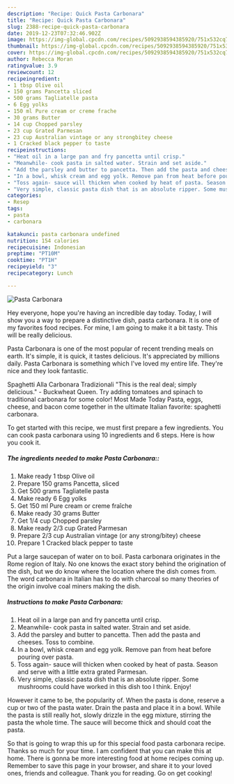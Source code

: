 ```yaml
---
description: "Recipe: Quick Pasta Carbonara"
title: "Recipe: Quick Pasta Carbonara"
slug: 2388-recipe-quick-pasta-carbonara
date: 2019-12-23T07:32:46.902Z
image: https://img-global.cpcdn.com/recipes/5092938594385920/751x532cq70/pasta-carbonara-recipe-main-photo.jpg
thumbnail: https://img-global.cpcdn.com/recipes/5092938594385920/751x532cq70/pasta-carbonara-recipe-main-photo.jpg
cover: https://img-global.cpcdn.com/recipes/5092938594385920/751x532cq70/pasta-carbonara-recipe-main-photo.jpg
author: Rebecca Moran
ratingvalue: 3.9
reviewcount: 12
recipeingredient:
- 1 tbsp Olive oil
- 150 grams Pancetta sliced
- 500 grams Tagliatelle pasta
- 6 Egg yolks
- 150 ml Pure cream or creme frache
- 30 grams Butter
- 14 cup Chopped parsley
- 23 cup Grated Parmesan
- 23 cup Australian vintage or any strongbitey cheese
- 1 Cracked black pepper to taste
recipeinstructions:
- "Heat oil in a large pan and fry pancetta until crisp."
- "Meanwhile- cook pasta in salted water. Strain and set aside."
- "Add the parsley and butter to pancetta. Then add the pasta and cheeses. Toss to combine."
- "In a bowl, whisk cream and egg yolk. Remove pan from heat before pouring over pasta."
- "Toss again- sauce will thicken when cooked by heat of pasta. Season and serve with a little extra grated Parmesan."
- "Very simple, classic pasta dish that is an absolute ripper. Some mushrooms could have worked in this dish too I think. Enjoy!"
categories:
- Resep
tags:
- pasta
- carbonara

katakunci: pasta carbonara undefined
nutrition: 154 calories
recipecuisine: Indonesian
preptime: "PT10M"
cooktime: "PT1H"
recipeyield: "3"
recipecategory: Lunch

---
```



![Pasta Carbonara](https://img-global.cpcdn.com/recipes/5092938594385920/751x532cq70/pasta-carbonara-recipe-main-photo.jpg)

Hey everyone, hope you're having an incredible day today. Today, I will show you a way to prepare a distinctive dish, pasta carbonara. It is one of my favorites food recipes. For mine, I am going to make it a bit tasty. This will be really delicious.

Pasta Carbonara is one of the most popular of recent trending meals on earth. It's simple, it is quick, it tastes delicious. It's appreciated by millions daily. Pasta Carbonara is something which I've loved my entire life. They're nice and they look fantastic.

Spaghetti Alla Carbonara Tradizionali &#34;This is the real deal; simply delicious.&#34; - Buckwheat Queen. Try adding tomatoes and spinach to traditional carbonara for some color! Most Made Today Pasta, eggs, cheese, and bacon come together in the ultimate Italian favorite: spaghetti carbonara.


To get started with this recipe, we must first prepare a few ingredients. You can cook pasta carbonara using 10 ingredients and 6 steps. Here is how you cook it.

##### The ingredients needed to make Pasta Carbonara::

1. Make ready 1 tbsp Olive oil
1. Prepare 150 grams Pancetta, sliced
1. Get 500 grams Tagliatelle pasta
1. Make ready 6 Egg yolks
1. Get 150 ml Pure cream or creme fraîche
1. Make ready 30 grams Butter
1. Get 1/4 cup Chopped parsley
1. Make ready 2/3 cup Grated Parmesan
1. Prepare 2/3 cup Australian vintage (or any strong/bitey) cheese
1. Prepare 1 Cracked black pepper to taste


Put a large saucepan of water on to boil. Pasta carbonara originates in the Rome region of Italy. No one knows the exact story behind the origination of the dish, but we do know where the location where the dish comes from. The word carbonara in Italian has to do with charcoal so many theories of the origin involve coal miners making the dish. 

##### Instructions to make Pasta Carbonara:

1. Heat oil in a large pan and fry pancetta until crisp.
1. Meanwhile- cook pasta in salted water. Strain and set aside.
1. Add the parsley and butter to pancetta. Then add the pasta and cheeses. Toss to combine.
1. In a bowl, whisk cream and egg yolk. Remove pan from heat before pouring over pasta.
1. Toss again- sauce will thicken when cooked by heat of pasta. Season and serve with a little extra grated Parmesan.
1. Very simple, classic pasta dish that is an absolute ripper. Some mushrooms could have worked in this dish too I think. Enjoy!


However it came to be, the popularity of. When the pasta is done, reserve a cup or two of the pasta water. Drain the pasta and place it in a bowl. While the pasta is still really hot, slowly drizzle in the egg mixture, stirring the pasta the whole time. The sauce will become thick and should coat the pasta. 

So that is going to wrap this up for this special food pasta carbonara recipe. Thanks so much for your time. I am confident that you can make this at home. There is gonna be more interesting food at home recipes coming up. Remember to save this page in your browser, and share it to your loved ones, friends and colleague. Thank you for reading. Go on get cooking!
